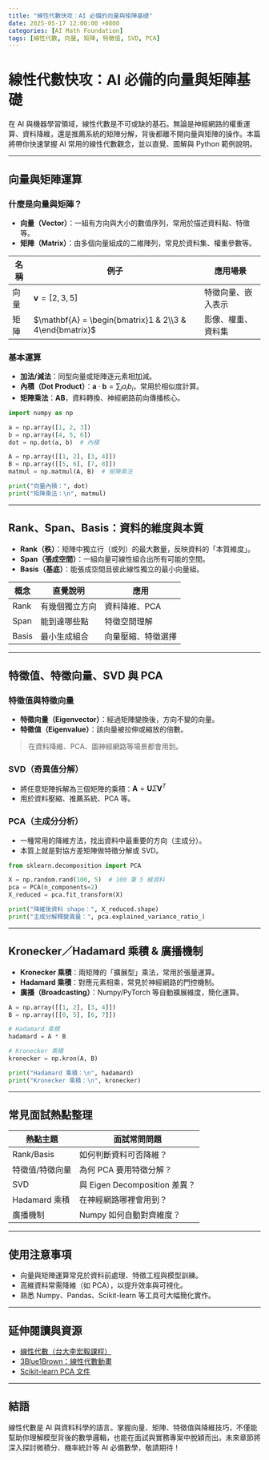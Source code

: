 ```yaml
---
title: "線性代數快攻：AI 必備的向量與矩陣基礎"
date: 2025-05-17 12:00:00 +0800
categories: [AI Math Foundation]
tags: [線性代數, 向量, 矩陣, 特徵值, SVD, PCA]
---
```


# 線性代數快攻：AI 必備的向量與矩陣基礎

在 AI 與機器學習領域，線性代數是不可或缺的基石。無論是神經網路的權重運算、資料降維，還是推薦系統的矩陣分解，背後都離不開向量與矩陣的操作。本篇將帶你快速掌握 AI 常用的線性代數觀念，並以直覺、圖解與 Python 範例說明。

---

## 向量與矩陣運算

### 什麼是向量與矩陣？

- **向量（Vector）**：一組有方向與大小的數值序列，常用於描述資料點、特徵等。
- **矩陣（Matrix）**：由多個向量組成的二維陣列，常見於資料集、權重參數等。

| 名稱 | 例子                                                    | 應用場景           |
| ---- | ------------------------------------------------------- | ------------------ |
| 向量 | $\mathbf{v} = [2, 3, 5]$                                | 特徵向量、嵌入表示 |
| 矩陣 | $\mathbf{A} = \begin{bmatrix}1 & 2\\3 & 4\end{bmatrix}$ | 影像、權重、資料集 |

### 基本運算

- **加法/減法**：同型向量或矩陣逐元素相加減。
- **內積（Dot Product）**：$\mathbf{a} \cdot \mathbf{b} = \sum_i a_i b_i$，常用於相似度計算。
- **矩陣乘法**：$\mathbf{A} \mathbf{B}$，資料轉換、神經網路前向傳播核心。

```python
import numpy as np

a = np.array([1, 2, 3])
b = np.array([4, 5, 6])
dot = np.dot(a, b)  # 內積

A = np.array([[1, 2], [3, 4]])
B = np.array([[5, 6], [7, 8]])
matmul = np.matmul(A, B)  # 矩陣乘法

print("向量內積：", dot)
print("矩陣乘法：\n", matmul)
```

---

## Rank、Span、Basis：資料的維度與本質

- **Rank（秩）**：矩陣中獨立行（或列）的最大數量，反映資料的「本質維度」。
- **Span（張成空間）**：一組向量可線性組合出所有可能的空間。
- **Basis（基底）**：能張成空間且彼此線性獨立的最小向量組。

| 概念  | 直覺說明       | 應用               |
| ----- | -------------- | ------------------ |
| Rank  | 有幾個獨立方向 | 資料降維、PCA      |
| Span  | 能到達哪些點   | 特徵空間理解       |
| Basis | 最小生成組合   | 向量壓縮、特徵選擇 |

---

## 特徵值、特徵向量、SVD 與 PCA

### 特徵值與特徵向量

- **特徵向量（Eigenvector）**：經過矩陣變換後，方向不變的向量。
- **特徵值（Eigenvalue）**：該向量被拉伸或縮放的倍數。

> 在資料降維、PCA、圖神經網路等場景都會用到。

### SVD（奇異值分解）

- 將任意矩陣拆解為三個矩陣的乘積：$\mathbf{A} = \mathbf{U} \Sigma \mathbf{V}^T$
- 用於資料壓縮、推薦系統、PCA 等。

### PCA（主成分分析）

- 一種常用的降維方法，找出資料中最重要的方向（主成分）。
- 本質上就是對協方差矩陣做特徵分解或 SVD。

```python
from sklearn.decomposition import PCA

X = np.random.rand(100, 5)  # 100 筆 5 維資料
pca = PCA(n_components=2)
X_reduced = pca.fit_transform(X)

print("降維後資料 shape：", X_reduced.shape)
print("主成分解釋變異量：", pca.explained_variance_ratio_)
```

---

## Kronecker／Hadamard 乘積 & 廣播機制

- **Kronecker 乘積**：兩矩陣的「擴展型」乘法，常用於張量運算。
- **Hadamard 乘積**：對應元素相乘，常見於神經網路的門控機制。
- **廣播（Broadcasting）**：Numpy/PyTorch 等自動擴展維度，簡化運算。

```python
A = np.array([[1, 2], [3, 4]])
B = np.array([[0, 5], [6, 7]])

# Hadamard 乘積
hadamard = A * B

# Kronecker 乘積
kronecker = np.kron(A, B)

print("Hadamard 乘積：\n", hadamard)
print("Kronecker 乘積：\n", kronecker)
```

---

## 常見面試熱點整理

| 熱點主題        | 面試常問問題                  |
| --------------- | ----------------------------- |
| Rank/Basis      | 如何判斷資料可否降維？        |
| 特徵值/特徵向量 | 為何 PCA 要用特徵分解？       |
| SVD             | 與 Eigen Decomposition 差異？ |
| Hadamard 乘積   | 在神經網路哪裡會用到？        |
| 廣播機制        | Numpy 如何自動對齊維度？      |

---

## 使用注意事項

* 向量與矩陣運算常見於資料前處理、特徵工程與模型訓練。
* 高維資料常需降維（如 PCA），以提升效率與可視化。
* 熟悉 Numpy、Pandas、Scikit-learn 等工具可大幅簡化實作。

---

## 延伸閱讀與資源

* [線性代數（台大李宏毅課程）](https://www.youtube.com/watch?v=QK_Hv6pG4nE)
* [3Blue1Brown：線性代數動畫](https://www.youtube.com/playlist?list=PLZHQObOWTQDMsr9K-rj53DwVRMYO3t5Yr)
* [Scikit-learn PCA 文件](https://scikit-learn.org/stable/modules/generated/sklearn.decomposition.PCA.html)

---

## 結語

線性代數是 AI 與資料科學的語言。掌握向量、矩陣、特徵值與降維技巧，不僅能幫助你理解模型背後的數學邏輯，也能在面試與實務專案中脫穎而出。未來章節將深入探討微積分、機率統計等 AI 必備數學，敬請期待！